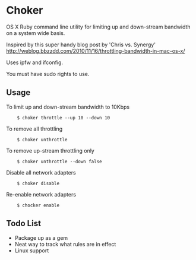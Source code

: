 # Choker

OS X Ruby command line utility for limiting up and down-stream bandwidth on a system wide basis.

Inspired by this super handy blog post by 'Chris vs. Synergy' http://weblog.bbzzdd.com/2010/11/16/throttling-bandwidth-in-mac-os-x/


Uses ipfw and ifconfig.

You must have sudo rights to use.

## Usage

To limit up and down-stream bandwidth to 10Kbps
```
	$ choker throttle --up 10 --down 10
```

To remove all throttling
```
	$ choker unthrottle
```

To remove up-stream throttling only
```
	$ choker unthrottle --down false
```

Disable all network adapters
```
	$ choker disable
```

Re-enable network adapters
```
	$ chocker enable
```

## Todo List

* Package up as a gem
* Neat way to track what rules are in effect
* Linux support